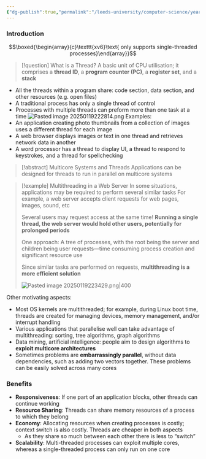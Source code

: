 ```yaml
---
{"dg-publish":true,"permalink":"/leeds-university/computer-science/year-2/operating-systems/revision/w6-threads-and-concurrency/p1-the-concept-of-threads/"}
---
```



### Introduction
$$\boxed{\begin{array}{c}\texttt{xv6}\text{ only supports single-threaded processes}\end{array}}$$
>[!question] What is a Thread?
>A basic unit of CPU utilisation; it comprises a **thread ID**, a **program counter (PC)**, a **register set**, and a **stack**

- All the threads within a program share: code section, data section, and other resources (e.g. open files)
- A traditional process has only a single thread of control
- Processes with multiple threads can preform more than one task at a time
![Pasted image 20250119222814.png](/img/user/Leeds%20University/Computer%20Science/Year%202/Operating%20Systems/Revision/images/Pasted%20image%2020250119222814.png)
Examples:
- An application creating photo thumbnails from a collection of images uses a different thread for each image
- A web browser displays images or text in one thread and retrieves network data in another
- A word processor has a thread to display UI, a thread to respond to keystrokes, and a thread for spellchecking
>[!abstract] Multicore Systems and Threads
>Applications can be designed for threads to run in parallel on multicore systems

>[!example] Multithreading  in a Web Server
>In some situations, applications may be required to perform several similar tasks
>For example, a web server accepts client requests for web pages, images, sound, etc
>
>Several users may request access at the same time!
>**Running a single thread, the web server would hold other users, potentially for prolonged periods**
>
>One approach: A tree of processes, with the root being the server and children being user requests—time consuming process creation and significant resource use
>
>Since similar tasks are performed on requests, **multithreading is a more efficient solution**
>
>![Pasted image 20250119223429.png|400](/img/user/Leeds%20University/Computer%20Science/Year%202/Operating%20Systems/Revision/images/Pasted%20image%2020250119223429.png)

Other motivating aspects:
- Most OS kernels are multithreaded; for example, during Linux boot time, threads are created for managing devices, memory management, and/or interrupt handling
- Various applications that parallelise well can take advantage of multithreading: sorting, tree algorithms, graph algorithms
- Data mining, artificial intelligence: people aim to design algorithms to **exploit multicore architectures**
- Sometimes problems are **embarrassingly parallel**, without data dependencies, such as adding two vectors together. These problems can be easily solved across many cores
### Benefits
- **Responsiveness**: If one part of an application blocks, other threads can continue working
- **Resource Sharing**: Threads can share memory resources of a process to which they belong
- **Economy**: Allocating resources when creating processes is costly; context switch is also costly. Threads are cheaper in both aspects
	- As they share so much between each other there is less to “switch”
- **Scalability**: Multi-threaded processes can exploit multiple cores, whereas a single-threaded process can only run on one core
